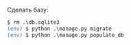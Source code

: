 Сделать базу:
```ps
$ rm .\db.sqlite3
(env) $ python .\manage.py migrate
(env) $ python .\manage.py populate_db
```